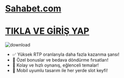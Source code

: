 # [Sahabet.com](https://ornek-link.com)

# [TIKLA VE GİRİŞ YAP](https://ornek-link.com)

![download](https://github.com/user-attachments/assets/73022cbd-ab6b-4608-870c-e55c6a4e8434)


- ✅ Yüksek RTP oranlarıyla daha fazla kazanma şansı!
- 🎁 Özel bonuslar ve bedava döndürme fırsatları!
- 🎰 Kolay ve hızlı oynanış, eğlenceli temalar!
- 📱 Mobil uyumlu tasarım ile her yerde slot keyfi!
